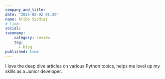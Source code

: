 ```yaml
---
company_and_title: 
date: "2025-02-02 01:20"
name: Ariba Siddiqi
# link:
social: 
taxonomy:
    category: review
    tag:
      - blog
published: true
---
```


I love the deep dive articles on various Python topics, <span>helps me level up my skills</span> as a Junior developer. 
